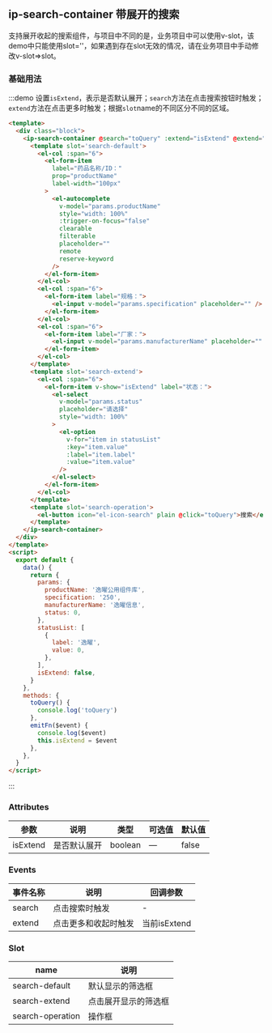 ## ip-search-container 带展开的搜索

支持展开收起的搜索组件，与项目中不同的是，业务项目中可以使用v-slot，该demo中只能使用slot=''，如果遇到存在slot无效的情况，请在业务项目中手动修改v-slot=>slot。

### 基础用法

:::demo 设置`isExtend`，表示是否默认展开；`search`方法在点击搜索按钮时触发；`extend`方法在点击更多时触发；根据`slot`name的不同区分不同的区域。

```html
<template>
  <div class="block">
    <ip-search-container @search="toQuery" :extend="isExtend" @extend="emitFn">
      <template slot='search-default'>
        <el-col :span="6">
          <el-form-item
            label="药品名称/ID："
            prop="productName"
            label-width="100px"
          >
            <el-autocomplete
              v-model="params.productName"
              style="width: 100%"
              :trigger-on-focus="false"
              clearable
              filterable
              placeholder=""
              remote
              reserve-keyword
            />
          </el-form-item>
        </el-col>
        <el-col :span="6">
          <el-form-item label="规格：">
            <el-input v-model="params.specification" placeholder="" />
          </el-form-item>
        </el-col>
        <el-col :span="6">
          <el-form-item label="厂家：">
            <el-input v-model="params.manufacturerName" placeholder="" />
          </el-form-item>
        </el-col>
      </template>
      <template slot='search-extend'>
        <el-col :span="6">
          <el-form-item v-show="isExtend" label="状态：">
            <el-select
              v-model="params.status"
              placeholder="请选择"
              style="width: 100%"
            >
              <el-option
                v-for="item in statusList"
                :key="item.value"
                :label="item.label"
                :value="item.value"
              />
            </el-select>
          </el-form-item>
        </el-col>
      </template>
      <template slot='search-operation'>
        <el-button icon="el-icon-search" plain @click="toQuery">搜索</el-button>
      </template>
    </ip-search-container>
  </div>
</template>
<script>
  export default {
    data() {
      return {
        params: {
          productName: '逸曜公用组件库',
          specification: '250',
          manufacturerName: '逸曜信息',
          status: 0,
        },
        statusList: [
          {
            label: '逸曜',
            value: 0,
          },
        ],
        isExtend: false,
      }
    },
    methods: {
      toQuery() {
        console.log('toQuery')
      },
      emitFn($event) {
        console.log($event)
        this.isExtend = $event
      },
    },
  }
</script>
```

:::

### Attributes

| 参数               | 说明                                                     | 类型              | 可选值      | 默认值 |
|--------------------|----------------------------------------------------------|-------------------|-------------|--------|
| isExtend | 是否默认展开 | boolean | — | false |

### Events

| 事件名称       | 说明                               | 回调参数 |
| -------------- | ---------------------------------- | -------- |
| search         | 点击搜索时触发                        | - |
| extend         | 点击更多和收起时触发                   | 当前isExtend   |

### Slot

| name | 说明                                      |
| ---- | ----------------------------------------- |
| search-default    | 默认显示的筛选框 |
| search-extend     | 点击展开显示的筛选框 |
| search-operation  | 操作框 |
